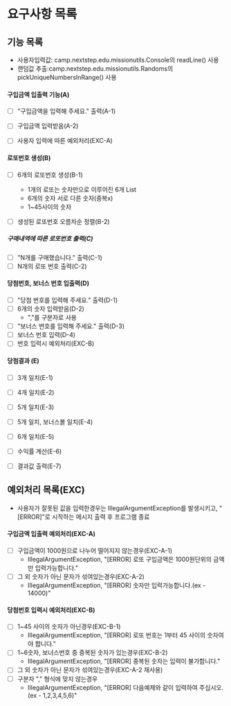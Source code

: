 # 요구사항 목록

## 기능 목록
- 사용자입력값: camp.nextstep.edu.missionutils.Console의 readLine() 사용
- 랜덤값 추출:camp.nextstep.edu.missionutils.Randoms의 pickUniqueNumbersInRange() 사용

#### 구입금액 입출력 기능(A)
- [ ] "구입금액을 입력해 주세요." 출력(A-1)
- [ ] 구입금액 입력받음(A-2)
- [ ] 사용자 입력에 따른 예외처리(EXC-A)


#### 로또번호 생성(B)
- [ ] 6개의 로또번호 생성(B-1)
    - 1개의 로또는 숫자만으로 이루어진 6개 List
    - 6개의 숫자 서로 다른 숫자(중복x)
    - 1~45사이의 숫자
- [ ] 생성된 로또번호 오름차순 정렬(B-2)


##### 구매내역에 따른 로또번호 출력(C)
- [ ] "N개를 구매했습니다." 출력(C-1)
- [ ] N개의 로또 번호 출력(C-2)

#### 당첨번호, 보너스 번호 입출력(D)
- [ ] "당첨 번호를 입력해 주세요." 출력(D-1)
- [ ] 6개의 숫자 입력받음(D-2)
  - ","를 구분자로 사용
- [ ] "보너스 번호를 입력해 주세요." 출력(D-3)
- [ ] 보너스 번호 입력(D-4)
- [ ] 번호 입력시 예외처리(EXC-B)

#### 당첨결과 (E)
- [ ] 3개 일치(E-1)
- [ ] 4개 일치(E-2)
- [ ] 5개 일치(E-3)
- [ ] 5개 일치, 보너스볼 일치(E-4)
- [ ] 6개 일치(E-5)
- [ ] 수익률 계산(E-6)
- [ ] 결과값 출력(E-7)



## 예외처리 목록(EXC)
- 사용자가 잘못된 값을 입력한경우는 IllegalArgumentException를 발생시키고, "[ERROR]"로 시작하는 메시지 출력 후 프로그램 종료

#### 구입금액 입출력 예외처리(EXC-A)
- [ ] 구입금액이 1000원으로 나누어 떨어지지 않는경우(EXC-A-1)
  - IllegalArgumentException, "[ERROR] 로또 구입금액은 1000원단위의 금액만 입력가능합니다." 
- [ ] 그 외 숫자가 아닌 문자가 섞여있는경우(EXC-A-2)
  - IllegalArgumentException, "[ERROR] 숫자만 입력가능합니다.(ex - 14000)" 


#### 당첨번호 입력시 예외처리(EXC-B)
- [ ] 1~45 사이의 숫자가 아닌경우(EXC-B-1)
  - IllegalArgumentException, "[ERROR] 로또 번호는 1부터 45 사이의 숫자여야 합니다."
- [ ] 1~6숫자, 보너스번호 중 중복된 숫자가 있는경우(EXC-B-2)
  - IllegalArgumentException, "[ERROR] 중복된 숫자는 입력이 불가합니다."
- [ ] 그 외 숫자가 아닌 문자가 섞여있는경우(EXC-A-2 재사용)
- [ ] 구분자 "," 형식에 맞지 않는경우
  - IllegalArgumentException, "[ERROR] 다음예제와 같이 입력하여 주십시오.(ex - 1,2,3,4,5,6)"

